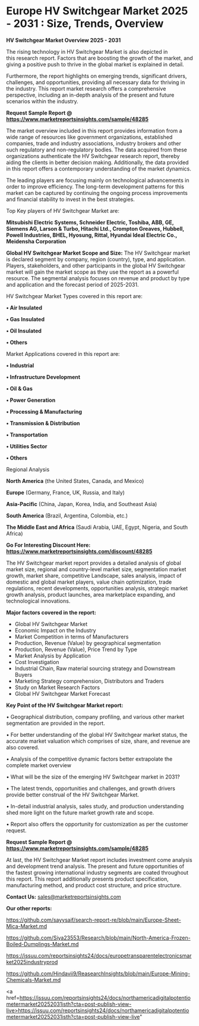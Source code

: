 # Europe HV Switchgear Market 2025 - 2031 : Size, Trends, Overview

<Strong> HV Switchgear Market Overview 2025 - 2031</strong>

The rising technology in HV Switchgear Market is also depicted in this research report. Factors that are boosting the growth of the market, and giving a positive push to thrive in the global market is explained in detail.

Furthermore, the report highlights on emerging trends, significant drivers, challenges, and opportunities, providing all necessary data for thriving in the industry. This report market research offers a comprehensive perspective, including an in-depth analysis of the present and future scenarios within the industry.

<strong>Request Sample Report @ <a href=https://www.marketreportsinsights.com/sample/48285>https://www.marketreportsinsights.com/sample/48285</a></strong>

The market overview included in this report provides information from a wide range of resources like government organizations, established companies, trade and industry associations, industry brokers and other such regulatory and non-regulatory bodies. The data acquired from these organizations authenticate the HV Switchgear research report, thereby aiding the clients in better decision making. Additionally, the data provided in this report offers a contemporary understanding of the market dynamics.

The leading players are focusing mainly on technological advancements in order to improve efficiency. The long-term development patterns for this market can be captured by continuing the ongoing process improvements and financial stability to invest in the best strategies.

Top Key players of HV Switchgear Market are:

<strong>Mitsubishi Electric Systems, Schneider Electric, Toshiba, ABB, GE, Siemens AG, Larson & Turbo, Hitachi Ltd., Crompton Greaves, Hubbell, Powell Industries, BHEL, Hyosung, Rittal, Hyundai Ideal Electric Co., Meidensha Corporation</strong>

<strong><b>Global HV Switchgear Market Scope and Size:</b></strong>
The HV Switchgear market is declared segment by company, region (country), type, and application. Players, stakeholders, and other participants in the global HV Switchgear market will gain the market scope as they use the report as a powerful resource. The segmental analysis focuses on revenue and product by type and application and the forecast period of 2025-2031.

HV Switchgear Market Types covered in this report are:

<strong>•  Air Insulated

•  Gas Insulated

•  Oil Insulated

•  Others</strong>

Market Applications covered in this report are:

<strong>•  Industrial

•  Infrastructure Development

•  Oil & Gas

•  Power Generation

•  Processing & Manufacturing

•  Transmission & Distribution

•  Transportation

•  Utilities Sector

•  Others</strong> 

Regional Analysis

<strong>North America</strong> (the United States, Canada, and Mexico)

<strong>Europe</strong> (Germany, France, UK, Russia, and Italy)

<strong>Asia-Pacific</strong> (China, Japan, Korea, India, and Southeast Asia)

<strong>South America</strong> (Brazil, Argentina, Colombia, etc.)

<strong>The Middle East and Africa</strong> (Saudi Arabia, UAE, Egypt, Nigeria, and South Africa)

<strong>Go For Interesting Discount Here: <a href=https://www.marketreportsinsights.com/discount/48285>https://www.marketreportsinsights.com/discount/48285</a></strong>

The HV Switchgear market report provides a detailed analysis of global market size, regional and country-level market size, segmentation market growth, market share, competitive Landscape, sales analysis, impact of domestic and global market players, value chain optimization, trade regulations, recent developments, opportunities analysis, strategic market growth analysis, product launches, area marketplace expanding, and technological innovations.

<strong><b>Major factors covered in the report:</b></strong>
<ul>
  <li>Global HV Switchgear Market </li>
  <li>Economic Impact on the Industry</li>
  <li>Market Competition in terms of Manufacturers</li>
  <li>Production, Revenue (Value) by geographical segmentation</li>
  <li>Production, Revenue (Value), Price Trend by Type</li>
  <li>Market Analysis by Application</li>
  <li>Cost Investigation</li>
  <li>Industrial Chain, Raw material sourcing strategy and Downstream Buyers</li>
  <li>Marketing Strategy comprehension, Distributors and Traders</li>
  <li>Study on Market Research Factors</li>
  <li>Global HV Switchgear Market Forecast</li>
</ul>

<strong><b>Key Point of the HV Switchgear Market report:</b></strong>

• Geographical distribution, company profiling, and various other market segmentation are provided in the report.

• For better understanding of the global HV Switchgear market status, the accurate market valuation which comprises of size, share, and revenue are also covered.

• Analysis of the competitive dynamic factors better extrapolate the complete market overview

• What will be the size of the emerging HV Switchgear market in 2031?

• The latest trends, opportunities and challenges, and growth drivers provide better construal of the HV Switchgear Market.

• In-detail industrial analysis, sales study, and production understanding shed more light on the future market growth rate and scope.

• Report also offers the opportunity for customization as per the customer request.

<strong>Request Sample Report @ <a href=https://www.marketreportsinsights.com/sample/48285>https://www.marketreportsinsights.com/sample/48285</a></strong>

At last, the HV Switchgear Market report includes investment come analysis and development trend analysis. The present and future opportunities of the fastest growing international industry segments are coated throughout this report. This report additionally presents product specification, manufacturing method, and product cost structure, and price structure.

<strong>Contact Us:</strong>
sales@marketreportsinsights.com

<strong>Our other reports:</strong>

<a href=https://github.com/sayysaif/search-report-re/blob/main/Europe-Sheet-Mica-Market.md>https://github.com/sayysaif/search-report-re/blob/main/Europe-Sheet-Mica-Market.md</a>

<a href=https://github.com/Siya23553/Research/blob/main/North-America-Frozen-Boiled-Dumplings-Market.md>https://github.com/Siya23553/Research/blob/main/North-America-Frozen-Boiled-Dumplings-Market.md</a>

<a href=https://issuu.com/reportsinsights24/docs/europetransparentelectronicsmarket2025industryprod>https://issuu.com/reportsinsights24/docs/europetransparentelectronicsmarket2025industryprod</a>

<a href=https://github.com/Hindavii9/ReasearchInsights/blob/main/Europe-Mining-Chemicals-Market.md>https://github.com/Hindavii9/ReasearchInsights/blob/main/Europe-Mining-Chemicals-Market.md</a>

<a href=https://issuu.com/reportsinsights24/docs/northamericadigitalpotentiometermarket20252031isth?cta=post-publish-view-live>https://issuu.com/reportsinsights24/docs/northamericadigitalpotentiometermarket20252031isth?cta=post-publish-view-live</a>"
